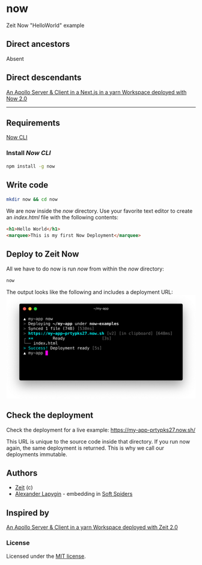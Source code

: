 # now

Zeit Now "HelloWorld" example

## Direct ancestors

Absent

## Direct descendants

[An Apollo Server & Client in a Next.js in a yarn Workspace deployed with Now 2.0](https://github.com/softspider/zeit-now-next-apollo-typescript-example)

---

## Requirements

[Now CLI](https://zeit.co/docs/v2/getting-started/installation/#now-cli)

### Install *Now CLI*

```sh
npm install -g now
```

## Write code

```sh
mkdir now && cd now
```

We are now inside the *now* directory. Use your favorite text editor to create an *index.html* file with the following contents:

```html
<h1>Hello World</h1>
<marquee>This is my first Now Deployment</marquee>
```

## Deploy to Zeit Now

All we have to do now is run *now* from within the *now* directory:

```sh
now
```

The output looks like the following and includes a deployment URL:
![CLI console](basic-deployment-index.png)

## Check the deployment

Check the deployment for a live example: https://my-app-prtypks27.now.sh/

This URL is unique to the source code inside that directory. If you run now again, the same deployment is returned. This is why we call our deployments immutable.

## Authors

- [Zeit](https://zeit.co/) (c)
- [Alexander Lapygin](https://github.com/AlexanderLapygin) - embedding in [Soft Spiders](https://github.com/softspider)

## Inspired by

[An Apollo Server & Client in a yarn Workspace deployed with Zeit 2.0](https://zeit.co/docs/v2/deployments/basics/)

### License

Licensed under the [MIT license](./LICENSE).
